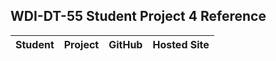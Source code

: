 ## WDI-DT-55 Student Project 4 Reference

| Student | Project | GitHub | Hosted Site |
|---------|:-------:|:------:|:-----------:|




